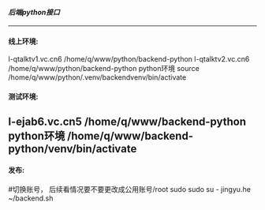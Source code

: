 #### ***后端python接口***
--------------------------------------------------------------------------------

#### **线上环境**:
l-qtalktv1.vc.cn6 /home/q/www/python/backend-python
l-qtalktv2.vc.cn6 /home/q/www/python/backend-python
python环境
source /home/q/www/python/.venv/backendvenv/bin/activate

#### **测试环境**:
l-ejab6.vc.cn5 /home/q/www/backend-python
python环境
/home/q/www/backend-python/venv/bin/activate
--------------------------------------------------------------------------------

#### **发布**:
#切换账号， 后续看情况要不要更改成公用账号/root
sudo sudo su - jingyu.he
~/backend.sh